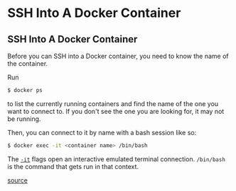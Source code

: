 # SSH Into A Docker Container

## SSH Into A Docker Container

Before you can SSH into a Docker container, you need to know the name of the container.

Run

```bash
$ docker ps
```

to list the currently running containers and find the name of the one you want to connect to. If you don't see the one you are looking for, it may not be running.

Then, you can connect to it by name with a bash session like so:

```bash
$ docker exec -it <container name> /bin/bash
```

The [`-it`](http://docs.docker.oeynet.com/engine/reference/commandline/container\_exec/) flags open an interactive emulated terminal connection. `/bin/bash` is the command that gets run in that context.

[source](https://phase2.github.io/devtools/common-tasks/ssh-into-a-container/)

